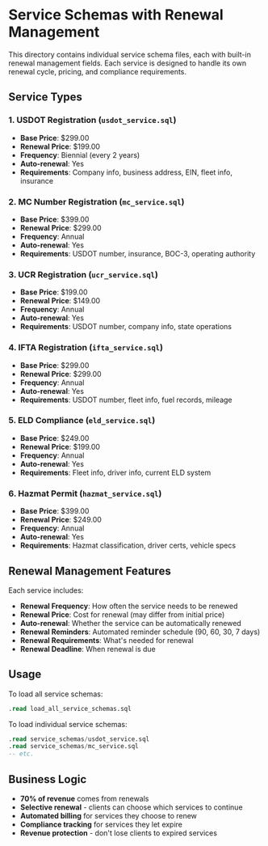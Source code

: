 # Service Schemas with Renewal Management

This directory contains individual service schema files, each with built-in renewal management fields. Each service is designed to handle its own renewal cycle, pricing, and compliance requirements.

## Service Types

### 1. USDOT Registration (`usdot_service.sql`)
- **Base Price**: $299.00
- **Renewal Price**: $199.00
- **Frequency**: Biennial (every 2 years)
- **Auto-renewal**: Yes
- **Requirements**: Company info, business address, EIN, fleet info, insurance

### 2. MC Number Registration (`mc_service.sql`)
- **Base Price**: $399.00
- **Renewal Price**: $299.00
- **Frequency**: Annual
- **Auto-renewal**: Yes
- **Requirements**: USDOT number, insurance, BOC-3, operating authority

### 3. UCR Registration (`ucr_service.sql`)
- **Base Price**: $199.00
- **Renewal Price**: $149.00
- **Frequency**: Annual
- **Auto-renewal**: Yes
- **Requirements**: USDOT number, company info, state operations

### 4. IFTA Registration (`ifta_service.sql`)
- **Base Price**: $299.00
- **Renewal Price**: $299.00
- **Frequency**: Annual
- **Auto-renewal**: Yes
- **Requirements**: USDOT number, fleet info, fuel records, mileage

### 5. ELD Compliance (`eld_service.sql`)
- **Base Price**: $249.00
- **Renewal Price**: $199.00
- **Frequency**: Annual
- **Auto-renewal**: Yes
- **Requirements**: Fleet info, driver info, current ELD system

### 6. Hazmat Permit (`hazmat_service.sql`)
- **Base Price**: $399.00
- **Renewal Price**: $249.00
- **Frequency**: Annual
- **Auto-renewal**: Yes
- **Requirements**: Hazmat classification, driver certs, vehicle specs

## Renewal Management Features

Each service includes:
- **Renewal Frequency**: How often the service needs to be renewed
- **Renewal Price**: Cost for renewal (may differ from initial price)
- **Auto-renewal**: Whether the service can be automatically renewed
- **Renewal Reminders**: Automated reminder schedule (90, 60, 30, 7 days)
- **Renewal Requirements**: What's needed for renewal
- **Renewal Deadline**: When renewal is due

## Usage

To load all service schemas:
```sql
.read load_all_service_schemas.sql
```

To load individual service schemas:
```sql
.read service_schemas/usdot_service.sql
.read service_schemas/mc_service.sql
-- etc.
```

## Business Logic

- **70% of revenue** comes from renewals
- **Selective renewal** - clients can choose which services to continue
- **Automated billing** for services they choose to renew
- **Compliance tracking** for services they let expire
- **Revenue protection** - don't lose clients to expired services
